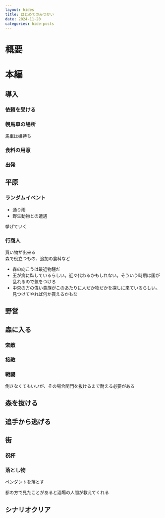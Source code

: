```yaml
---
layout: hides
title: はじめてのみつかい
date: 2024-11-20
categories: hide-posts
---
```

# 概要
# 本編
## 導入
### 依頼を受ける
### 幌馬車の場所
馬車は姫持ち

### 食料の用意
### 出発
## 平原
### ランダムイベント
- 通り雨
- 野生動物との遭遇

挙げていく

### 行商人
買い物が出来る  
森で役立つもの、追加の食料など

- 森の向こうは最近物騒だ
- 王が病に臥しているらしい。近々代わるかもしれない。そういう時期は国が乱れるので気をつけろ
- 中央の方の偉い貴族がこのあたりに人だか物だかを探しに来ているらしい。見つけてやれば何か貰えるかもな

## 野営
## 森に入る
### 索敵
### 接敵
### 戦闘
倒さなくてもいいが、その場合関門を抜けるまで耐える必要がある

## 森を抜ける
## 追手から逃げる
## 街
### 祝杯
### 落とし物
ペンダントを落とす

都の方で見たことがあると酒場の人間が教えてくれる

## シナリオクリア
